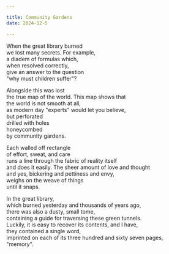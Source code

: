 ```yaml
---

title: Community Gardens
date: 2024-12-5

---
```



When the great library burned</br>
we lost many secrets. For example,</br>
a diadem of formulas which,</br>
when resolved correctly,</br>
give an answer to the question</br>
"why must children suffer"?</br>

Alongside this was lost</br>
the true map of the world. This map shows that</br>
the world is not smooth at all,</br>
as modern day "experts" would let you believe,</br>
but perforated</br>
drilled with holes</br>
honeycombed</br>
by community gardens.</br>

Each walled off rectangle</br>
of effort, sweat, and care</br>
runs a line through the fabric of reality itself</br>
and does it easily. The sheer amount of love and thought</br>
and yes, bickering and pettiness and envy,</br>
weighs on the weave of things</br>
until it snaps.</br>

In the great library,</br>
which burned yesterday and thousands of years ago,</br>
there was also a dusty, small tome,</br>
containing a guide for traversing these green tunnels.</br>
Luckily, it is easy to recover its contents, and I have,</br>
they contained a single word,</br>
imprinted on each of its three hundred and sixty seven pages,</br>
"memory".</br>